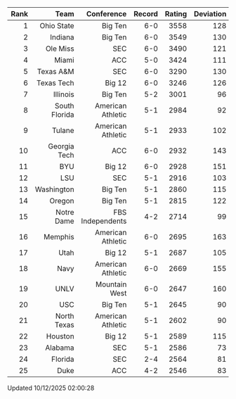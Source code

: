 | Rank  | Team                 | Conference           | Record   | Rating | Deviation |
| ---:  | ---:                 | ---:                 | ---:     | ---:   | ---:      |
| 1     | Ohio State           | Big Ten              | 6-0      | 3558   | 128       |
| 2     | Indiana              | Big Ten              | 6-0      | 3549   | 130       |
| 3     | Ole Miss             | SEC                  | 6-0      | 3490   | 121       |
| 4     | Miami                | ACC                  | 5-0      | 3424   | 111       |
| 5     | Texas A&M            | SEC                  | 6-0      | 3290   | 130       |
| 6     | Texas Tech           | Big 12               | 6-0      | 3246   | 126       |
| 7     | Illinois             | Big Ten              | 5-2      | 3001   | 96        |
| 8     | South Florida        | American Athletic    | 5-1      | 2984   | 92        |
| 9     | Tulane               | American Athletic    | 5-1      | 2933   | 102       |
| 10    | Georgia Tech         | ACC                  | 6-0      | 2932   | 143       |
| 11    | BYU                  | Big 12               | 6-0      | 2928   | 151       |
| 12    | LSU                  | SEC                  | 5-1      | 2916   | 103       |
| 13    | Washington           | Big Ten              | 5-1      | 2860   | 115       |
| 14    | Oregon               | Big Ten              | 5-1      | 2815   | 122       |
| 15    | Notre Dame           | FBS Independents     | 4-2      | 2714   | 99        |
| 16    | Memphis              | American Athletic    | 6-0      | 2695   | 163       |
| 17    | Utah                 | Big 12               | 5-1      | 2687   | 105       |
| 18    | Navy                 | American Athletic    | 6-0      | 2669   | 155       |
| 19    | UNLV                 | Mountain West        | 6-0      | 2647   | 160       |
| 20    | USC                  | Big Ten              | 5-1      | 2645   | 90        |
| 21    | North Texas          | American Athletic    | 5-1      | 2602   | 90        |
| 22    | Houston              | Big 12               | 5-1      | 2589   | 115       |
| 23    | Alabama              | SEC                  | 5-1      | 2586   | 73        |
| 24    | Florida              | SEC                  | 2-4      | 2564   | 81        |
| 25    | Duke                 | ACC                  | 4-2      | 2546   | 83        |

Updated 10/12/2025 02:00:28
